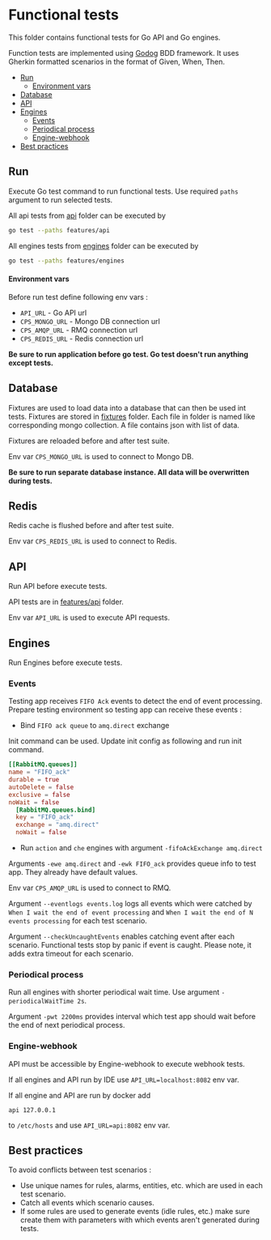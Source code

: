 # Functional tests

This folder contains functional tests for Go API and Go engines.

Function tests are implemented using [Godog](https://github.com/cucumber/godog) BDD framework. It uses Gherkin formatted scenarios in the format of Given, When, Then.

- [Run](#run)
    - [Environment vars](#environment-vars)
- [Database](#database)
- [API](#api)
- [Engines](#engines)
    - [Events](#events)
    - [Periodical process](#periodical-process)
    - [Engine-webhook](#engine-webhook)
- [Best practices](#best-practices)

## Run

Execute Go test command to run functional tests. Use required `paths` argument to run selected tests. 

All api tests from [api](./features/api) folder can be executed by  

```bash
go test --paths features/api
```  

All engines tests from [engines](./features/engines) folder can be executed by  

```bash
go test --paths features/engines
``` 

#### Environment vars

Before run test define following env vars :

- `API_URL` - Go API url
- `CPS_MONGO_URL` - Mongo DB connection url
- `CPS_AMQP_URL` - RMQ connection url
- `CPS_REDIS_URL` - Redis connection url

**Be sure to run application before go test. Go test doesn't run anything except tests.**

## Database

Fixtures are used to load data into a database that can then be used int tests.
Fixtures are stored in [fixtures](../../fixtures) folder. Each file in folder is named like corresponding mongo collection.
A file contains json with list of data.

Fixtures are reloaded before and after test suite.

Env var `CPS_MONGO_URL` is used to connect to Mongo DB.

**Be sure to run separate database instance. All data will be overwritten during tests.**  

## Redis

Redis cache is flushed before and after test suite.

Env var `CPS_REDIS_URL` is used to connect to Redis.

## API

Run API before execute tests.

API tests are in [features/api](./features/api) folder.

Env var `API_URL` is used to execute API requests.

## Engines

Run Engines before execute tests.

### Events

Testing app receives `FIFO Ack` events to detect the end of event processing.
Prepare testing environment so testing app can receive these events :

- Bind `FIFO ack queue` to `amq.direct` exchange

Init command can be used. Update init config as following and run init command. 

```toml
[[RabbitMQ.queues]]
name = "FIFO_ack"
durable = true
autoDelete = false
exclusive = false
noWait = false
  [RabbitMQ.queues.bind]
  key = "FIFO_ack"
  exchange = "amq.direct"
  noWait = false
```

- Run `action` and `che` engines with argument `-fifoAckExchange amq.direct` 

Arguments `-ewe amq.direct` and `-ewk FIFO_ack` provides queue info to test app. They already have default values.    

Env var `CPS_AMQP_URL` is used to connect to RMQ.  

Argument `--eventlogs events.log` logs all events which were catched by `When I wait the end of event processing`
and `When I wait the end of N events processing` for each test scenario.

Argument `--checkUncaughtEvents` enables catching event after each scenario. Functional tests stop by panic if event is caught. Please note, it adds extra timeout for each scenario.

### Periodical process

Run all engines with shorter periodical wait time. Use argument `-periodicalWaitTime 2s`.

Argument `-pwt 2200ms` provides interval which test app should wait before the end of next periodical process.

### Engine-webhook

API must be accessible by Engine-webhook to execute webhook tests. 

If all engines and API run by IDE use `API_URL=localhost:8082` env var.

If all engine and API are run by docker add
```
api 127.0.0.1
```
to `/etc/hosts` and use `API_URL=api:8082` env var.

## Best practices

To avoid conflicts between test scenarios :

- Use unique names for rules, alarms, entities, etc. which are used in each test scenario.
- Catch all events which scenario causes.
- If some rules are used to generate events (idle rules, etc.) make sure create
  them with parameters with which events aren't generated during tests. 
